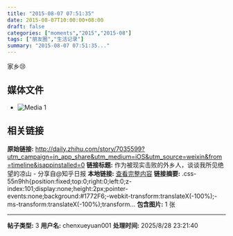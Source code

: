 ```yaml
---
title: "2015-08-07 07:51:35"
date: 2015-08-07T10:00:00+08:00
draft: false
categories: ["moments","2015","2015-08"]
tags: ["朋友圈","生活记录"]
summary: "2015-08-07 07:51:35..."
---
```


家乡😢

## 媒体文件

- ![Media 1](/Moments/photos/2015-08-07/201508070751350.jpg)

## 相关链接

**原始链接:** http://daily.zhihu.com/story/7035599?utm_campaign=in_app_share&utm_medium=iOS&utm_source=weixin&from=timeline&isappinstalled=0
**链接标题:** 作为被现实击败的外乡人，谈谈我所见绝望的凉山 - 分享自@知乎日报
**本地链接:** [查看完整内容](/link_content/2015/08/2015-08-07/link_content/)
**链接摘要:** .css-55n9hh{position:fixed;top:0;right:0;left:0;z-index:101;display:none;height:2px;pointer-events:none;background:#1772F6;-webkit-transform:translateX(-100%);-ms-transform:translateX(-100%);transform...
**包含图片:** 1 张

---

**帖子类型:** 3
**用户名:** chenxueyuan001
**处理时间:** 2025/8/28 23:21:40